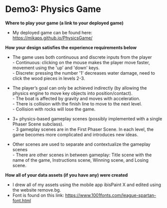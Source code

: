 # Demo3: Physics Game
**Where to play your game (a link to your deployed game)**
- My deployed game can be found here: https://mikaps.github.io/PhysicsGame/

**How your design satisfies the experience requirements below**
- The game uses both continuous and discrete inputs from the player <br>
        - Continuous: clicking on the mouse makes the player move faster, movement using the 'up' and 'down' keys. <br>
        - Discrete: pressing the number '1' decreases water damage, need to click the wood pieces in levels 2-3.

- The player’s goal can only be achieved indirectly (by allowing the physics engine to move key objects into position/contact). <br>
        - The boat is affected by gravity and moves with acceleration.<br>
        - There is collision with the finish line to move to the next level.<br>
        - Collision with rocks will lose the game.

- 3+ physics-based gameplay scenes (possibly implemented with a single Phaser Scene subclass).<br>
        - 3 gameplay scenes are in the First Phaser Scene. In each level, the game becomes more complicated and introduces new ideas.<br>
- Other scenes are used to separate and contextualize the gameplay scenes<br>
        - There are other scenes in between gameplay: Title scene with the name of the game, Instructions scene, Winning scene, and Losing scene.<br>


**How all of your data assets (if you have any) were created**
- I drew all of my assets using the mobile app ibisPaint X and edited using the website remove.bg.
- Font is found on this link: https://www.1001fonts.com/league-spartan-font.html
